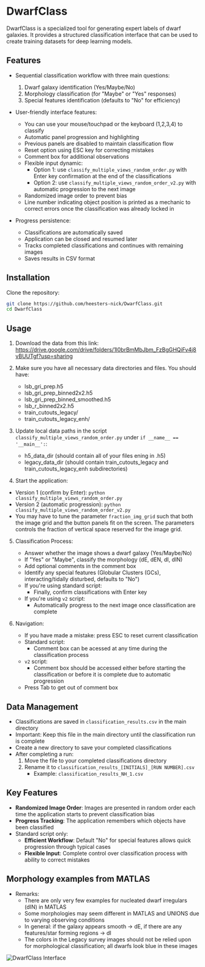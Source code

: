 # DwarfClass
DwarfClass is a specialized tool for generating expert labels of dwarf galaxies. It provides a structured classification interface that can be used to create training datasets for deep learning models.

## Features

- Sequential classification workflow with three main questions:
  1. Dwarf galaxy identification (Yes/Maybe/No)
  2. Morphology classification (for "Maybe" or "Yes" responses)
  3. Special features identification (defaults to "No" for efficiency)

- User-friendly interface features:
  - You can use your mouse/touchpad or the keyboard (1,2,3,4) to classify
  - Automatic panel progression and highlighting
  - Previous panels are disabled to maintain classification flow
  - Reset option using ESC key for correcting mistakes
  - Comment box for additional observations
  - Flexible input dynamic:
    - Option 1: use `classify_multiple_views_random_order.py` with Enter key confirmation at the end of the classifications
    - Option 2: use `classify_multiple_views_random_order_v2.py` with automatic progression to the next image
  - Randomized image order to prevent bias
  - Line number indicating object position is printed as a mechanic to correct errors once the classification was already locked in

- Progress persistence:
  - Classifications are automatically saved
  - Application can be closed and resumed later
  - Tracks completed classifications and continues with remaining images
  - Saves results in CSV format

## Installation

Clone the repository:
```bash
git clone https://github.com/heesters-nick/DwarfClass.git
cd DwarfClass
```

## Usage

1. Download the data from this link: https://drive.google.com/drive/folders/1l0brBmMbJbm_FzBgGHQiFv4j8vBUUTgf?usp=sharing

2. Make sure you have all necessary data directories and files. You should have:
    - lsb_gri_prep.h5
    - lsb_gri_prep_binned2x2.h5
    - lsb_gri_prep_binned_smoothed.h5
    - lsb_r_binned2x2.h5
    - train_cutouts_legacy/
    - train_cutouts_legacy_enh/

3. Update local data paths in the script `classify_multiple_views_random_order.py` under `if __name__ == '__main__':`:
    - h5_data_dir (should contain all of your files ening in .h5)
    - legacy_data_dir (should contain train_cutouts_legacy and train_cutouts_legacy_enh subdirectories)

4. Start the application:
  - Version 1 (confirm by Enter): `python classify_multiple_views_random_order.py`
  - Version 2 (automatic progression): `python classify_multiple_views_random_order_v2.py`
  - You may have to tune the parameter `fraction_img_grid` such that both the image grid and the button panels fit on the screen. The parameters controls the fraction of vertical space reserved for the image grid.

5. Classification Process:
    - Answer whether the image shows a dwarf galaxy (Yes/Maybe/No)
    - If "Yes" or "Maybe", classify the morphology (dE, dEN, dI, dIN)
    - Add optional comments in the comment box
    - Identify any special features (Globular Clusters (GCs), interacting/tidally disturbed, defaults to "No")
    - If you're using standard script:
      - Finally, confirm classifications with Enter key
    - If you're using `v2` script:
      - Automatically progress to the next image once classification are complete
    
6. Navigation:
    - If you have made a mistake: press ESC to reset current classification
    - Standard script:
      - Comment box can be acessed at any time during the classification process
    - `v2` script:
      - Comment box should be accessed either before starting the classification or before it is complete due to automatic progression
    - Press Tab to get out of comment box

## Data Management

- Classifications are saved in `classification_results.csv` in the main directory
- Important: Keep this file in the main directory until the classification run is complete
- Create a new directory to save your completed classifications
- After completing a run:
    1. Move the file to your completed classifications directory
    2. Rename it to `classification_results_[INITIALS]_[RUN NUMBER].csv`
        - Example: `classification_results_NH_1.csv`

## Key Features

- **Randomized Image Order**: Images are presented in random order each time the application starts to prevent classification bias
- **Progress Tracking**: The application remembers which objects have been classified
- Standard script only:
  - **Efficient Workflow**: Default "No" for special features allows quick progression through typical cases
  - **Flexible Input**: Complete control over classification process with ability to correct mistakes

## Morphology examples from MATLAS

- Remarks:
  - There are only very few examples for nucleated dwarf irregulars (dIN) in MATLAS
  - Some morphologies may seem different in MATLAS and UNIONS due to varying observing conditions
  - In general: if the galaxy appears smooth -> dE, if there are any features/star forming regions -> dI
  - The colors in the Legacy survey images should not be relied upon for morphological classification; all dwarfs look blue in these images
  

![DwarfClass Interface](images/morph_examples.png)
